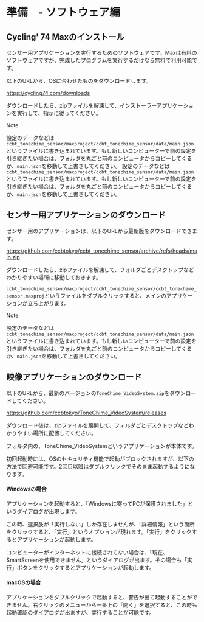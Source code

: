 # 準備　- ソフトウェア編

## Cycling' 74 Maxのインストール

センサー用アプリケーションを実行するためのソフトウェアです。Maxは有料のソフトウェアですが、完成したプログラムを実行するだけなら無料で利用可能です。

以下のURLから、OSに合わせたものをダウンロードします。

https://cycling74.com/downloads

ダウンロードしたら、zipファイルを解凍して、インストーラーアプリケーションを実行して、指示に従ってください。

> [!NOTE]
> 設定のデータなどは`ccbt_tonechime_sensor/maxproject/ccbt_tonechime_sensor/data/main.json`というファイルに書き込まれています。もし新しいコンピューターで前の設定を引き継ぎたい場合は、フォルダを丸ごと前のコンピュータからコピーしてくるか、`main.json`を移動して上書きしてください。
> 設定のデータなどは`ccbt_tonechime_sensor/maxproject/ccbt_tonechime_sensor/data/main.json`というファイルに書き込まれています。もし新しいコンピューターで前の設定を引き継ぎたい場合は、フォルダを丸ごと前のコンピュータからコピーしてくるか、`main.json`を移動して上書きしてください。

<!-- todo:インストーラーダイアログの詳細な説明 -->

## センサー用アプリケーションのダウンロード

センサー用のアプリケーションは、以下のURLから最新版をダウンロードできます。

https://github.com/ccbtokyo/ccbt_tonechime_sensor/archive/refs/heads/main.zip

ダウンロードしたら、zipファイルを解凍して、フォルダごとデスクトップなどわかりやすい場所に移動しておきます。

`ccbt_tonechime_sensor/maxproject/ccbt_tonechime_sensor/ccbt_tonechime_sensor.maxproj`というファイルをダブルクリックすると、メインのアプリケーションが立ち上がります。

> [!NOTE]
> 設定のデータなどは`ccbt_tonechime_sensor/maxproject/ccbt_tonechime_sensor/data/main.json`というファイルに書き込まれています。もし新しいコンピューターで前の設定を引き継ぎたい場合は、フォルダを丸ごと前のコンピュータからコピーしてくるか、`main.json`を移動して上書きしてください。

## 映像アプリケーションのダウンロード

以下のURLから、最新のバージョンの`ToneChime_VideoSystem.zip`をダウンロードしてください。

https://github.com/ccbtokyo/ToneChime_VideoSystem/releases

ダウンロード後は、zipファイルを展開して、フォルダごとデスクトップなどわかりやすい場所に配置してください。

フォルダ内の、ToneChime_VideoSystemというアプリケーションが本体です。

初回起動時には、OSのセキュリティ機能で起動がブロックされますが、以下の方法で回避可能です。2回目以降はダブルクリックでそのまま起動するようになります。

#### Windowsの場合

アプリケーションを起動すると、「Windowsに寄ってPCが保護されました」というダイアログが出現します。

この時、選択肢が「実行しない」しか存在しませんが、「詳細情報」という箇所をクリックすると、「実行」というオプションが現れます。「実行」をクリックするとアプリケーションが起動します。

コンピューターがインターネットに接続されてない場合は、「現在、SmartScreenを使用できません」というダイアログが出ます。その場合も「実行」ボタンをクリックするとアプリケーションが起動します。


#### macOSの場合

アプリケーションをダブルクリックで起動すると、警告が出て起動することができません。右クリックのメニューから一番上の「開く」を選択すると、この時も起動確認のダイアログが出ますが、実行することが可能です。


